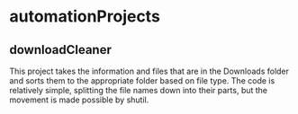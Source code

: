 # automationProjects

## downloadCleaner

This project takes the information and files that are in the Downloads folder and sorts them to the appropriate folder based on file type. The code is relatively simple, splitting the file names down into their parts, but the movement is made possible by shutil.

